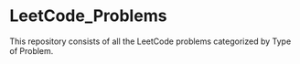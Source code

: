 # LeetCode_Problems
This repository consists of all the LeetCode problems categorized by Type of Problem.

